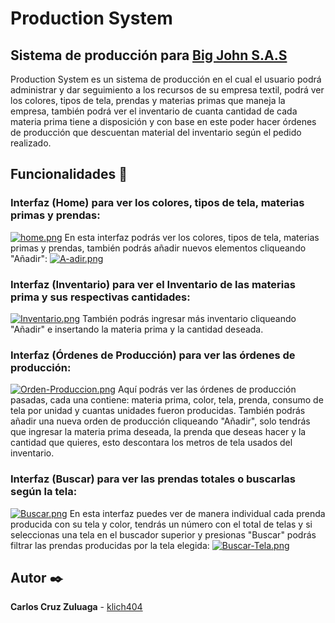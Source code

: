 # Production System
## Sistema de producción para [Big John S.A.S](https://www.bigjohn.com.co/)
Production System es un sistema de producción en el cual el usuario podrá administrar y dar seguimiento a los recursos de su empresa textil, podrá ver los colores, tipos de tela, prendas y materias primas que maneja la empresa, también podrá ver el inventario de cuanta cantidad de cada materia prima tiene a disposición y con base en este poder hacer órdenes de producción que descuentan material del inventario según el pedido realizado.


## Funcionalidades 📖
### Interfaz (Home) para ver los colores, tipos de tela, materias primas y prendas:
[![home.png](https://i.postimg.cc/jSGG1rNn/home.png)](https://postimg.cc/tsNS1wB9)
En esta interfaz podrás ver los colores, tipos de tela, materias primas y prendas, también podrás añadir nuevos elementos cliqueando "Añadir":
[![A-adir.png](https://i.postimg.cc/DZWbNbXn/A-adir.png)](https://postimg.cc/N9cM9FDz)

### Interfaz (Inventario) para ver el Inventario de las materias prima y sus respectivas cantidades:
[![Inventario.png](https://i.postimg.cc/QN1FWDg4/Inventario.png)](https://postimg.cc/3Wr8PPcm)
También podrás ingresar más inventario cliqueando "Añadir" e insertando la materia prima y la cantidad deseada.

### Interfaz (Órdenes de Producción) para ver las órdenes de producción:
[![Orden-Produccion.png](https://i.postimg.cc/cCnkdHVN/Orden-Produccion.png)](https://postimg.cc/9wcYpWmx)
Aquí podrás ver las órdenes de producción pasadas, cada una contiene: materia prima, color, tela, prenda, consumo de tela por unidad y cuantas unidades fueron producidas.
También podrás añadir una nueva orden de producción cliqueando "Añadir", solo tendrás que ingresar la materia prima deseada, la prenda que deseas hacer y la cantidad que quieres, esto descontara los metros de tela usados del inventario.

### Interfaz (Buscar) para ver las prendas totales o buscarlas según la tela:
[![Buscar.png](https://i.postimg.cc/mkKxSKGT/Buscar.png)](https://postimg.cc/sGP0j6XL)
En esta interfaz puedes ver de manera individual cada prenda producida con su tela y color, tendrás un número con el total de telas y si seleccionas una tela en el buscador superior y presionas "Buscar" podrás filtrar las prendas producidas por la tela elegida:
[![Buscar-Tela.png](https://i.postimg.cc/7ZHvn3FG/Buscar-Tela.png)](https://postimg.cc/F7Bn9LsN)


## Autor ✒️
**Carlos Cruz Zuluaga** - [klich404](https://github.com/klich404)
